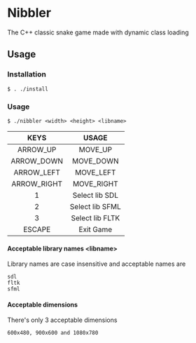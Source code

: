 # Nibbler

The C++ classic snake game made with dynamic class loading

## Usage
### Installation
	$ . ./install
### Usage
	$ ./nibbler <width> <height> <libname>

|     KEYS    	|      USAGE      	|
|:-----------:	|:---------------:	|
|   ARROW_UP  	|     MOVE_UP     	|
|  ARROW_DOWN 	|    MOVE_DOWN    	|
|  ARROW_LEFT 	|    MOVE_LEFT    	|
| ARROW_RIGHT 	|    MOVE_RIGHT   	|
|      1      	|  Select lib SDL 	|
|      2      	| Select lib SFML 	|
|      3      	| Select lib FLTK 	|
|    ESCAPE    	|    Exit Game 	    |

#### Acceptable library names \<libname>

Library names are case insensitive and acceptable names are

	sdl
	fltk
	sfml

#### Acceptable dimensions

There's only 3 acceptable dimensions

	600x480, 900x600 and 1080x780

